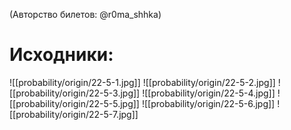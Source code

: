 (Авторство билетов: @r0ma_shhka)

# Исходники:
![[probability/origin/22-5-1.jpg]]
![[probability/origin/22-5-2.jpg]]
![[probability/origin/22-5-3.jpg]]
![[probability/origin/22-5-4.jpg]]
![[probability/origin/22-5-5.jpg]]
![[probability/origin/22-5-6.jpg]]
![[probability/origin/22-5-7.jpg]]